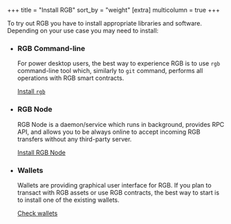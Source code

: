 +++
title = "Install RGB"
sort_by = "weight"
[extra]
multicolumn = true
+++

To try out RGB you have to install appropriate libraries and software. Depending
on your use case you may need to install:

* ### RGB Command-line

    For power desktop users, the best way to experience RGB is to use `rgb`
    command-line tool which, similarly to `git` command, performs all operations
    with RGB smart contracts.
    
    <a href="/install#cmd" class="button button-secondary">Install `rgb`</a>

* ### RGB Node

    RGB Node is a daemon/service which runs in background, provides RPC API,
    and allows you to be always online to accept incoming RGB transfers without 
    any third-party server.
    
    <a href="/install#node" class="button button-secondary">Install RGB Node</a>

* ### Wallets

    Wallets are providing graphical user interface for RGB. If you plan to
    transact with RGB assets or use RGB contracts, the best way to start is to 
    install one of the existing wallets.
    
    <a href="/software#wallets" class="button button-secondary">Check wallets</a>

